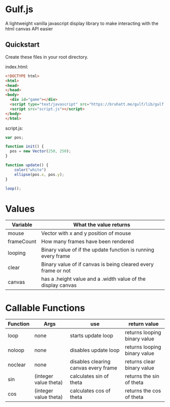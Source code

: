 # Gulf.js
A lightweight vanilla javascript display library to make interacting with the html canvas API easier

## Quickstart
Create these files in your root directory.

index.html:
```html
<!DOCTYPE html>
<html>
<head>
</head>
<body>
  <div id="game"></div>
  <script type="text/javascript" src="https://bruhatt.me/gulf/lib/gulf.js"></script>
  <script src="script.js"></script>
</body>
</html>
```
script.js:
```js
var pos;

function init() {
  pos = new Vector(250, 250);
}

function update() {
	color("white")
	ellipse(pos.x, pos.y);
}

loop();
```
# Values
Variable | What the value returns
--- | --- 
mouse | Vector with x and y position of mouse
frameCount | How many frames have been rendered 
looping | Binary value of if the update function is running every frame
clear | Binary value of if canvas is being cleared every frame or not
canvas | has a .height value and a .width value of the display canvas

# Callable Functions
Function | Args | use | return value
--- | --- | --- | ---
loop | none | starts update loop | returns looping binary value
noloop | none | disables update loop | returns looping binary value
noclear | none | disables clearing canvas every frame | returns clear binary value
sin | (integer value theta) | calculates sin of theta | returns the sin of theta
cos | (integer value theta) | calculates cos of theta | returns the cos of theta
